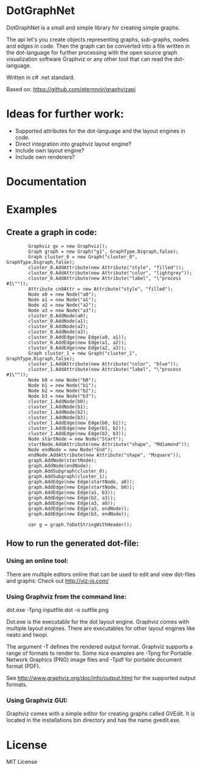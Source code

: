 # DotGraphNet

DotGraphNet is a small and simple library for creating simple graphs.

The api let's you create objects representing graphs, sub-graphs, nodes and edges in code.
Then the graph can be converted into a file written in the dot-language for further processing with the open source graph visualization software Graphviz or any other tool that can read the dot-language. 

Written in c# .net standard. 

Based on:
https://github.com/eternnoir/graphvizapi

# Ideas for further work: 
- Supported attributes for the dot-language and the layout engines in code.
- Direct integration into graphviz layout engine?
- Include own layout engine?
- Include own renderers?


# Documentation


# Examples

## Create a graph in code: 

            Graphviz gv = new Graphviz();
            Graph graph = new Graph("g1", GraphType.Digraph,false);
            Graph cluster_0 = new Graph("cluster_0", GraphType.Digraph,false);
            cluster_0.AddAttribute(new Attribute("style", "filled"));
            cluster_0.AddAttribute(new Attribute("color", "lightgrey"));
            cluster_0.AddAttribute(new Attribute("label", "\"process #1\""));
            Attribute cn0Attr = new Attribute("style", "filled");
            Node a0 = new Node("a0");
            Node a1 = new Node("a1");
            Node a2 = new Node("a2");
            Node a3 = new Node("a3");
            cluster_0.AddNode(a0);
            cluster_0.AddNode(a1);
            cluster_0.AddNode(a2);
            cluster_0.AddNode(a3);
            cluster_0.AddEdge(new Edge(a0, a1));
            cluster_0.AddEdge(new Edge(a1, a2));
            cluster_0.AddEdge(new Edge(a2, a3));
            Graph cluster_1 = new Graph("cluster_1", GraphType.Digraph,false);
            cluster_1.AddAttribute(new Attribute("color", "blue"));
            cluster_1.AddAttribute(new Attribute("label", "\"process #1\""));
            Node b0 = new Node("b0");
            Node b1 = new Node("b1");
            Node b2 = new Node("b2");
            Node b3 = new Node("b3");
            cluster_1.AddNode(b0);
            cluster_1.AddNode(b1);
            cluster_1.AddNode(b2);
            cluster_1.AddNode(b3);
            cluster_1.AddEdge(new Edge(b0, b1));
            cluster_1.AddEdge(new Edge(b1, b2));
            cluster_1.AddEdge(new Edge(b2, b3));
            Node startNode = new Node("Start");
            startNode.AddAttribute(new Attribute("shape", "Mdiamond"));
            Node endNode = new Node("End");
            endNode.AddAttribute(new Attribute("shape", "Msquare"));
            graph.AddNode(startNode);
            graph.AddNode(endNode);
            graph.AddSubgraph(cluster_0);
            graph.AddSubgraph(cluster_1);
            graph.AddEdge(new Edge(startNode, a0));
            graph.AddEdge(new Edge(startNode, b0));
            graph.AddEdge(new Edge(a1, b3));
            graph.AddEdge(new Edge(b2, a3));
            graph.AddEdge(new Edge(a3, a0));
            graph.AddEdge(new Edge(a3, endNode));
            graph.AddEdge(new Edge(b3, endNode));

            var g = graph.ToDotStringWithHeader();

## How to run the generated dot-file:

### Using an online tool: 
There are multiple editors online that can be used to edit and view dot-files and graphs: 
Check out http://viz-js.com/

### Using Graphviz from the command line: 

dot.exe -Tpng inputfile.dot -o outfile.png

Dot.exe is the executable for the dot layout engine. Graphviz comes with multiple layout engines. There are executables for other layout engines like neato and twopi. 

The argument -T defines the rendered output format. Graphviz supports a range of formats to render to. Some nice examples are -Tpng for Portable Network Graphics (PNG) image files and -Tpdf for portable document format (PDF). 

See http://www.graphviz.org/doc/info/output.html for the supported output formats. 

### Using Graphviz GUI: 

Graphviz comes with a simple editor for creating graphs called GVEdit. It is located in the installations bin directory and has the name gvedit.exe. 



# License

MIT License
